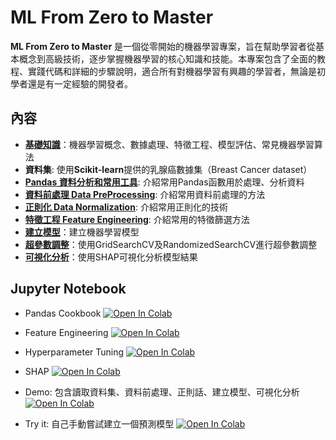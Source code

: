# ML From Zero to Master

**ML From Zero to Master** 是一個從零開始的機器學習專案，旨在幫助學習者從基本概念到高級技術，逐步掌握機器學習的核心知識和技能。本專案包含了全面的教程、實踐代碼和詳細的步驟說明，適合所有對機器學習有興趣的學習者，無論是初學者還是有一定經驗的開發者。

## 內容

- [**基礎知識**](./class1-basic-know-how.md)：機器學習概念、數據處理、特徵工程、模型評估、常見機器學習算法
- **資料集**: 使用**Scikit-learn**提供的乳腺癌數據集（Breast Cancer dataset）
- [**Pandas 資料分析和常用工具**](./class2_pandas.md): 介紹常用Pandas函數用於處理、分析資料
- [**資料前處理 Data PreProcessing**](./class3-data-preprocessing.md): 介紹常用資料前處理的方法
- [**正則化 Data Normalization**](./class4-data-normalization.md): 介紹常用正則化的技術
- [**特徵工程 Feature Engineering**](./class5-feature-engineering.md): 介紹常用的特徵篩選方法
- [**建立模型**](./class6-create-model.md)：建立機器學習模型
- [**超參數調整**](./class7-hyperparameter-tuning.md)：使用GridSearchCV及RandomizedSearchCV進行超參數調整
- [**可視化分析**](./class8-shap.md)：使用SHAP可視化分析模型結果

## Jupyter Notebook
- Pandas Cookbook [![Open In Colab](https://colab.research.google.com/assets/colab-badge.svg)](https://colab.research.google.com/github/Brritany/ml-from-zero2master/blob/main/jupyter%20notebook/pandas_cookbook.ipynb)

- Feature Engineering [![Open In Colab](https://colab.research.google.com/assets/colab-badge.svg)](https://colab.research.google.com/github/Brritany/ml-from-zero2master/blob/main/jupyter%20notebook/Feature_Engineering.ipynb)

- Hyperparameter Tuning [![Open In Colab](https://colab.research.google.com/assets/colab-badge.svg)](https://colab.research.google.com/github/Brritany/ml-from-zero2master/blob/main/jupyter%20notebook/Hyperparameter_Tuning.ipynb)

- SHAP [![Open In Colab](https://colab.research.google.com/assets/colab-badge.svg)](https://colab.research.google.com/github/Brritany/ml-from-zero2master/blob/main/jupyter%20notebook/shap.ipynb)

- Demo: 包含讀取資料集、資料前處理、正則話、建立模型、可視化分析 [![Open In Colab](https://colab.research.google.com/assets/colab-badge.svg)](https://colab.research.google.com/github/Brritany/ml-from-zero2master/blob/main/jupyter%20notebook/demo.ipynb)

- Try it: 自己手動嘗試建立一個預測模型  [![Open In Colab](https://colab.research.google.com/assets/colab-badge.svg)](https://colab.research.google.com/github/Brritany/ml-from-zero2master/blob/main/jupyter%20notebook/try_it.ipynb)
